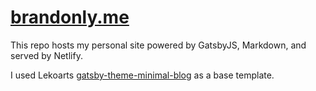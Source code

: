# [brandonly.me](https://brandonly.me)

This repo hosts my personal site powered by GatsbyJS, Markdown, and served by Netlify.

I used Lekoarts [gatsby-theme-minimal-blog](https://github.com/LekoArts/gatsby-starter-minimal-blog) as a base template.